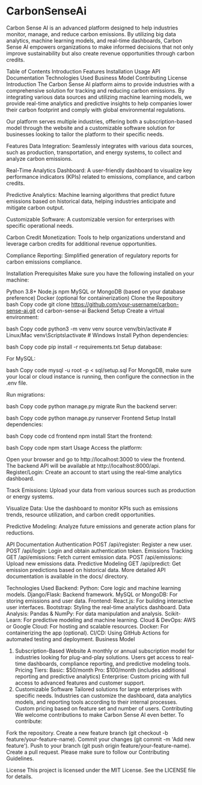 # CarbonSenseAi
Carbon Sense AI is an advanced platform designed to help industries monitor, manage, and reduce carbon emissions. By utilizing big data analytics, machine learning models, and real-time dashboards, Carbon Sense AI empowers organizations to make informed decisions that not only improve sustainability but also create revenue opportunities through carbon credits.

Table of Contents
Introduction
Features
Installation
Usage
API Documentation
Technologies Used
Business Model
Contributing
License
Introduction
The Carbon Sense AI platform aims to provide industries with a comprehensive solution for tracking and reducing carbon emissions. By integrating various data sources and utilizing machine learning models, we provide real-time analytics and predictive insights to help companies lower their carbon footprint and comply with global environmental regulations.

Our platform serves multiple industries, offering both a subscription-based model through the website and a customizable software solution for businesses looking to tailor the platform to their specific needs.

Features
Data Integration: Seamlessly integrates with various data sources, such as production, transportation, and energy systems, to collect and analyze carbon emissions.

Real-Time Analytics Dashboard: A user-friendly dashboard to visualize key performance indicators (KPIs) related to emissions, compliance, and carbon credits.

Predictive Analytics: Machine learning algorithms that predict future emissions based on historical data, helping industries anticipate and mitigate carbon output.

Customizable Software: A customizable version for enterprises with specific operational needs.

Carbon Credit Monetization: Tools to help organizations understand and leverage carbon credits for additional revenue opportunities.

Compliance Reporting: Simplified generation of regulatory reports for carbon emissions compliance.

Installation
Prerequisites
Make sure you have the following installed on your machine:

Python 3.8+
Node.js
npm
MySQL or MongoDB (based on your database preference)
Docker (optional for containerization)
Clone the Repository
bash
Copy code
git clone https://github.com/your-username/carbon-sense-ai.git
cd carbon-sense-ai
Backend Setup
Create a virtual environment:

bash
Copy code
python3 -m venv venv
source venv/bin/activate  # Linux/Mac
venv\Scripts\activate  # Windows
Install Python dependencies:

bash
Copy code
pip install -r requirements.txt
Setup database:

For MySQL:

bash
Copy code
mysql -u root -p < sql/setup.sql
For MongoDB, make sure your local or cloud instance is running, then configure the connection in the .env file.

Run migrations:

bash
Copy code
python manage.py migrate
Run the backend server:

bash
Copy code
python manage.py runserver
Frontend Setup
Install dependencies:

bash
Copy code
cd frontend
npm install
Start the frontend:

bash
Copy code
npm start
Usage
Access the platform:

Open your browser and go to http://localhost:3000 to view the frontend.
The backend API will be available at http://localhost:8000/api.
Register/Login: Create an account to start using the real-time analytics dashboard.

Track Emissions: Upload your data from various sources such as production or energy systems.

Visualize Data: Use the dashboard to monitor KPIs such as emissions trends, resource utilization, and carbon credit opportunities.

Predictive Modeling: Analyze future emissions and generate action plans for reductions.

API Documentation
Authentication
POST /api/register: Register a new user.
POST /api/login: Login and obtain authentication token.
Emissions Tracking
GET /api/emissions: Fetch current emission data.
POST /api/emissions: Upload new emissions data.
Predictive Modeling
GET /api/predict: Get emission predictions based on historical data.
More detailed API documentation is available in the docs/ directory.

Technologies Used
Backend:
Python: Core logic and machine learning models.
Django/Flask: Backend framework.
MySQL or MongoDB: For storing emissions and user data.
Frontend:
React.js: For building interactive user interfaces.
Bootstrap: Styling the real-time analytics dashboard.
Data Analysis:
Pandas & NumPy: For data manipulation and analysis.
Scikit-Learn: For predictive modeling and machine learning.
Cloud & DevOps:
AWS or Google Cloud: For hosting and scalable resources.
Docker: For containerizing the app (optional).
CI/CD: Using GitHub Actions for automated testing and deployment.
Business Model
1. Subscription-Based Website
A monthly or annual subscription model for industries looking for plug-and-play solutions.
Users get access to real-time dashboards, compliance reporting, and predictive modeling tools.
Pricing Tiers:
Basic: $50/month
Pro: $100/month (includes additional reporting and predictive analytics)
Enterprise: Custom pricing with full access to advanced features and customer support.
2. Customizable Software
Tailored solutions for large enterprises with specific needs.
Industries can customize the dashboard, data analytics models, and reporting tools according to their internal processes.
Custom pricing based on feature set and number of users.
Contributing
We welcome contributions to make Carbon Sense AI even better. To contribute:

Fork the repository.
Create a new feature branch (git checkout -b feature/your-feature-name).
Commit your changes (git commit -m 'Add new feature').
Push to your branch (git push origin feature/your-feature-name).
Create a pull request.
Please make sure to follow our Contributing Guidelines.

License
This project is licensed under the MIT License. See the LICENSE file for details.
